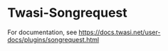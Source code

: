 # Twasi-Songrequest
For documentation, see https://docs.twasi.net/user-docs/plugins/songrequest.html
